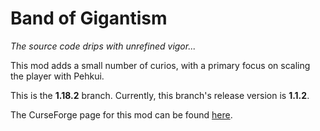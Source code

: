 # Band of Gigantism
*The source code drips with unrefined vigor...*

This mod adds a small number of curios, with a primary focus on scaling the player with Pehkui.

This is the **1.18.2** branch. Currently, this branch's release version is **1.1.2**.

The CurseForge page for this mod can be found [here](https://www.curseforge.com/minecraft/mc-mods/band-of-gigantism).
